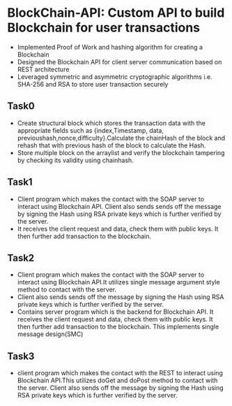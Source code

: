 # BlockChain-API: Custom API to build Blockchain for user transactions 
- Implemented Proof of Work and hashing algorithm for creating a Blockchain  
- Designed the Blockchain API for client server communication based on REST architecture  
- Leveraged symmetric and asymmetric cryptographic algorithms i.e. SHA-256 and RSA to store user transaction securely  

## Task0 
- Create structural block which stores the transaction data with the appropriate fields such as {index,Timestamp, data, previoushash,nonce,difficulty}.Calculate the chainHash of the block and rehash that with previous hash of the block to calculate the Hash.
- Store multiple block on the arraylist and verify the blockchain tampering by checking its validity using chainhash.

## Task1 
- Client program which makes the contact with the SOAP server to interact using Blockchain API. Client also sends sends off the message by signing the Hash using RSA private keys which is further verified by the server.
- It receives the client request and data, check them with public keys. It then further add transaction to the blockchain.


## Task2
- Client program which makes the contact with the SOAP server to interact using Blockchain API.It utilizes single message argument style method to contact with the server.
- Client also sends sends off the message by signing the Hash using RSA private keys which is further verified by the server.
- Contains server program which is the backend for Blockchain API. It receives the client request and data, check them with public keys. It then further add transaction to the blockchain. This implements single message design(SMC)

## Task3
- client program which makes the contact with the REST to interact using Blockchain API.This utilizes doGet and doPost method to contact with the server. Client also sends off the message by signing the Hash using RSA private keys which is further verified by the server.
